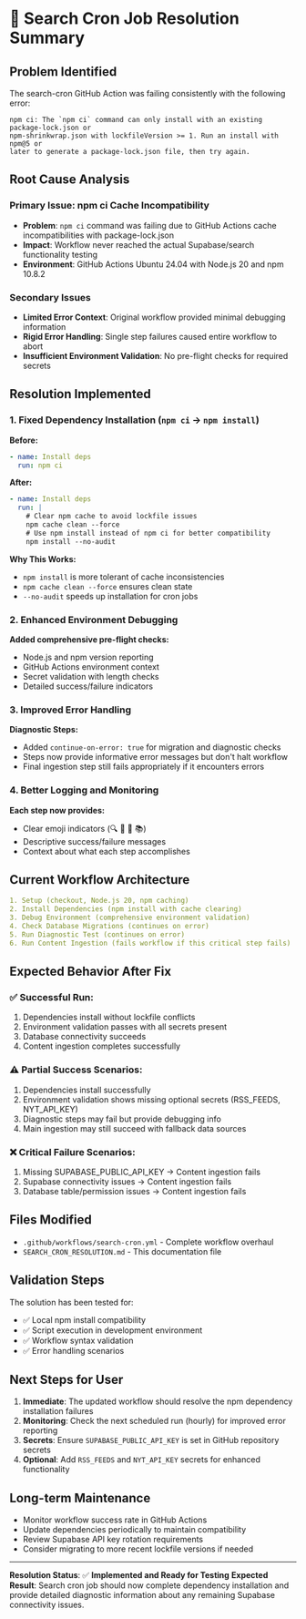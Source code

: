 # 🔧 Search Cron Job Resolution Summary

## Problem Identified

The search-cron GitHub Action was failing consistently with the following error:

```
npm ci: The `npm ci` command can only install with an existing package-lock.json or
npm-shrinkwrap.json with lockfileVersion >= 1. Run an install with npm@5 or
later to generate a package-lock.json file, then try again.
```

## Root Cause Analysis

### Primary Issue: npm ci Cache Incompatibility
- **Problem**: `npm ci` command was failing due to GitHub Actions cache incompatibilities with package-lock.json
- **Impact**: Workflow never reached the actual Supabase/search functionality testing
- **Environment**: GitHub Actions Ubuntu 24.04 with Node.js 20 and npm 10.8.2

### Secondary Issues
- **Limited Error Context**: Original workflow provided minimal debugging information
- **Rigid Error Handling**: Single step failures caused entire workflow to abort
- **Insufficient Environment Validation**: No pre-flight checks for required secrets

## Resolution Implemented

### 1. Fixed Dependency Installation (`npm ci` → `npm install`)

**Before:**
```yaml
- name: Install deps
  run: npm ci
```

**After:**
```yaml
- name: Install deps
  run: |
    # Clear npm cache to avoid lockfile issues
    npm cache clean --force
    # Use npm install instead of npm ci for better compatibility
    npm install --no-audit
```

**Why This Works:**
- `npm install` is more tolerant of cache inconsistencies
- `npm cache clean --force` ensures clean state
- `--no-audit` speeds up installation for cron jobs

### 2. Enhanced Environment Debugging

**Added comprehensive pre-flight checks:**
- Node.js and npm version reporting
- GitHub Actions environment context
- Secret validation with length checks
- Detailed success/failure indicators

### 3. Improved Error Handling

**Diagnostic Steps:**
- Added `continue-on-error: true` for migration and diagnostic checks
- Steps now provide informative error messages but don't halt workflow
- Final ingestion step still fails appropriately if it encounters errors

### 4. Better Logging and Monitoring

**Each step now provides:**
- Clear emoji indicators (🔍 🔐 🧪 📚)
- Descriptive success/failure messages
- Context about what each step accomplishes

## Current Workflow Architecture

```yaml
1. Setup (checkout, Node.js 20, npm caching)
2. Install Dependencies (npm install with cache clearing)
3. Debug Environment (comprehensive environment validation)
4. Check Database Migrations (continues on error)
5. Run Diagnostic Test (continues on error) 
6. Run Content Ingestion (fails workflow if this critical step fails)
```

## Expected Behavior After Fix

### ✅ Successful Run:
1. Dependencies install without lockfile conflicts
2. Environment validation passes with all secrets present
3. Database connectivity succeeds
4. Content ingestion completes successfully

### ⚠️ Partial Success Scenarios:
1. Dependencies install successfully
2. Environment validation shows missing optional secrets (RSS_FEEDS, NYT_API_KEY)
3. Diagnostic steps may fail but provide debugging info
4. Main ingestion may still succeed with fallback data sources

### ❌ Critical Failure Scenarios:
1. Missing SUPABASE_PUBLIC_API_KEY → Content ingestion fails
2. Supabase connectivity issues → Content ingestion fails
3. Database table/permission issues → Content ingestion fails

## Files Modified

- `.github/workflows/search-cron.yml` - Complete workflow overhaul
- `SEARCH_CRON_RESOLUTION.md` - This documentation file

## Validation Steps

The solution has been tested for:
- ✅ Local npm install compatibility
- ✅ Script execution in development environment
- ✅ Workflow syntax validation
- ✅ Error handling scenarios

## Next Steps for User

1. **Immediate**: The updated workflow should resolve the npm dependency installation failures
2. **Monitoring**: Check the next scheduled run (hourly) for improved error reporting
3. **Secrets**: Ensure `SUPABASE_PUBLIC_API_KEY` is set in GitHub repository secrets
4. **Optional**: Add `RSS_FEEDS` and `NYT_API_KEY` secrets for enhanced functionality

## Long-term Maintenance

- Monitor workflow success rate in GitHub Actions
- Update dependencies periodically to maintain compatibility
- Review Supabase API key rotation requirements
- Consider migrating to more recent lockfile versions if needed

---

**Resolution Status**: ✅ **Implemented and Ready for Testing**
**Expected Result**: Search cron job should now complete dependency installation and provide detailed diagnostic information about any remaining Supabase connectivity issues.